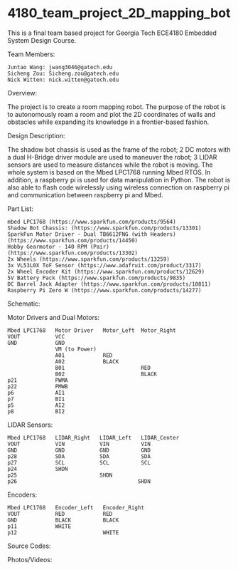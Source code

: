# 4180_team_project_2D_mapping_bot

This is a final team based project for Georgia Tech ECE4180 Embedded System Design Course.

Team Members:

    Juntao Wang: jwang3046@gatech.edu
    Sicheng Zou: Sicheng.zou@gatech.edu
    Nick Witten: nick.witten@gatech.edu
    
Overview:

The project is to create a room mapping robot. The purpose of the robot is to autonomously roam a room and plot the 2D coordinates of walls and obstacles while expanding its knowledge in a frontier-based fashion.

Design Description:

The shadow bot chassis is used as the frame of the robot; 2 DC motors with a dual H-Bridge driver module are used to maneuver the robot; 3 LIDAR sensors are used to measure distances while the robot is moving. The whole system is based on the Mbed LPC1768 running Mbed RTOS. In addition, a raspberry pi is used for data manipulation in Python. The robot is also able to flash code wirelessly using wireless connection on raspberry pi and communication between raspberry pi and Mbed. 

Part List:

    mbed LPC1768 (https://www.sparkfun.com/products/9564)
    Shadow Bot Chassis: (https://www.sparkfun.com/products/13301)
    SparkFun Motor Driver - Dual TB6612FNG (with Headers) (https://www.sparkfun.com/products/14450)
    Hobby Gearmotor - 140 RPM (Pair) (https://www.sparkfun.com/products/13302)
    2x Wheels (https://www.sparkfun.com/products/13259)
    3x VL53L0X ToF Sensor (https://www.adafruit.com/product/3317)
    2x Wheel Encoder Kit (https://www.sparkfun.com/products/12629)
    5V Battery Pack (https://www.sparkfun.com/products/9835)
    DC Barrel Jack Adapter (https://www.sparkfun.com/products/10811)
    Raspberry Pi Zero W (https://www.sparkfun.com/products/14277)
    
Schematic:

Motor Drivers and Dual Motors:

    Mbed LPC1768   Motor Driver   Motor_Left  Motor_Right
    VOUT           VCC
    GND            GND
                   VM (to Power)
                   A01            RED
                   A02            BLACK
                   B01                        RED
                   B02                        BLACK
    p21            PWMA
    p22            PMWB
    p6             AI1
    p7             BI1
    p5             AI2
    p8             BI2

LIDAR Sensors:

    Mbed LPC1768   LIDAR_Right   LIDAR_Left   LIDAR_Center
    VOUT           VIN           VIN          VIN
    GND            GND           GND          GND
    p28            SDA           SDA          SDA
    p27            SCL           SCL          SCL
    p24            SHDN      
    p25                          SHDN
    p26                                      SHDN

Encoders:

    Mbed LPC1768   Encoder_Left   Encoder_Right
    VOUT           RED            RED
    GND            BLACK          BLACK
    p11            WHITE
    p12                           WHITE

Source Codes:

Photos/Videos:


